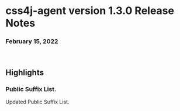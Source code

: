 # css4j-agent version 1.3.0 Release Notes

### February 15, 2022

<br/>

## Highlights

### Public Suffix List.

Updated Public Suffix List.
